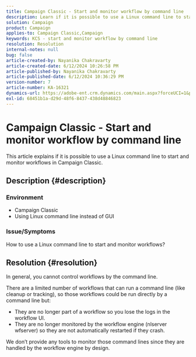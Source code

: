 ```yaml
---
title: Campaign Classic - Start and monitor workflow by command line
description: Learn if it is possible to use a Linux command line to start and monitor workflows in Campaign Classic.
solution: Campaign
product: Campaign
applies-to: Campaign Classic,Campaign
keywords: KCS - start and monitor workflow by command line
resolution: Resolution
internal-notes: null
bug: false
article-created-by: Nayanika Chakravarty
article-created-date: 6/12/2024 10:26:58 PM
article-published-by: Nayanika Chakravarty
article-published-date: 6/12/2024 10:36:29 PM
version-number: 7
article-number: KA-16321
dynamics-url: https://adobe-ent.crm.dynamics.com/main.aspx?forceUCI=1&pagetype=entityrecord&etn=knowledgearticle&id=fd200ade-0a29-ef11-840a-000d3a3764e0
exl-id: 68451b1a-d29d-48f6-8437-438d48846823
---
```

# Campaign Classic - Start and monitor workflow by command line


This article explains if it is possible to use a Linux command line to start and monitor workflows in Campaign Classic.

## Description {#description}


### <b>Environment</b>

- Campaign Classic
- Using Linux command line instead of GUI


### <b>Issue/Symptoms</b>

How to use a Linux command line to start and monitor workflows?


## Resolution {#resolution}


In general, you cannot control workflows by the command line.

There are a limited number of workflows that can run a command line (like cleanup or tracking), so those workflows could be run directly by a command line but:

- They are no longer part of a workflow so you lose the logs in the workflow UI.
- They are no longer monitored by the workflow engine (nlserver wfserver) so they are not automatically restarted if they crash.


We don’t provide any tools to monitor those command lines since they are handled by the workflow engine by design.
